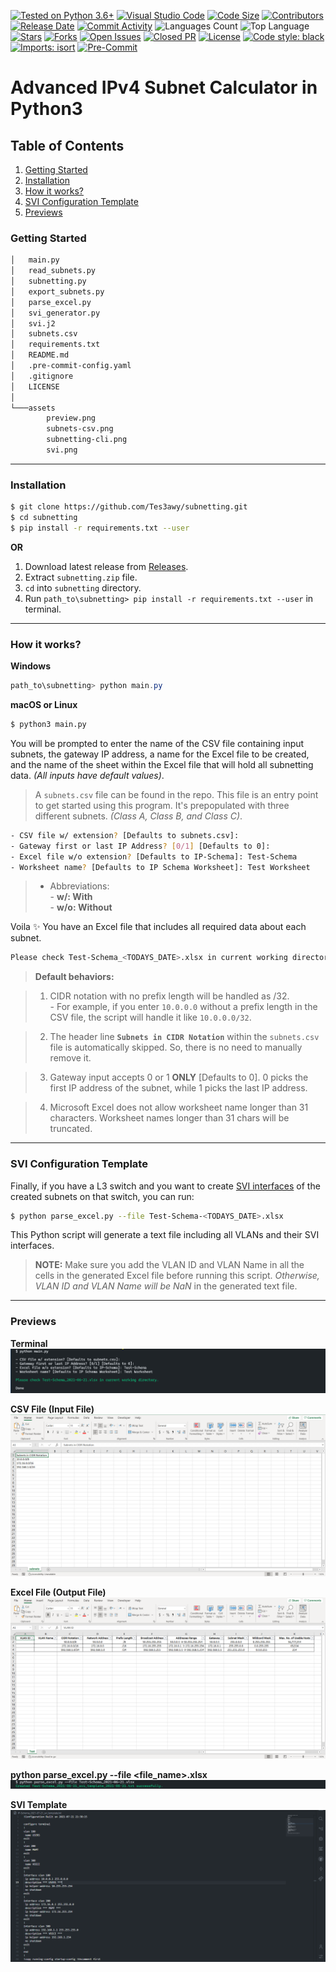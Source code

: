 [![Tested on Python 3.6+](https://img.shields.io/badge/Python%203.6+-blue.svg?logo=python&logoColor=white)](https://www.python.org/downloads)
[![Visual Studio Code](https://img.shields.io/badge/1.57.1-blue.svg?logo=visual-studio-code)](https://code.visualstudio.com/)
[![Code Size](https://img.shields.io/github/languages/code-size/Tes3awy/subnetting?color=green)](https://github.com/Tes3awy/subnetting)
[![Contributors](https://img.shields.io/github/contributors/Tes3awy/subnetting)](https://github.com/Tes3awy/subnetting/graphs/contributors)
[![Release Date](https://img.shields.io/github/release-date/Tes3awy/subnetting)](https://github.com/Tes3awy/subnetting/releases)
[![Commit Activity](https://img.shields.io/github/commit-activity/m/Tes3awy/subnetting)](https://github.com/Tes3awy/subnetting/commits/main)
![Languages Count](https://img.shields.io/github/languages/count/Tes3awy/subnetting)
![Top Language](https://img.shields.io/github/languages/top/Tes3awy/subnetting)
[![Stars](https://img.shields.io/github/stars/Tes3awy/subnetting)](https://github.com/Tes3awy/subnetting/stargazers)
[![Forks](https://img.shields.io/github/forks/Tes3awy/subnetting)](https://github.com/Tes3awy/subnetting/network/members)
[![Open Issues](https://img.shields.io/github/issues/Tes3awy/subnetting)](https://github.com/Tes3awy/subnetting/issues)
[![Closed PR](https://img.shields.io/github/issues-pr-closed/Tes3awy/subnetting)](https://github.com/Tes3awy/subnetting/pulls?q=is%3Apr+is%3Aclosed)
[![License](https://img.shields.io/github/license/Tes3awy/subnetting)](https://github.com/Tes3awy/subnetting/blob/main/LICENSE)
[![Code style: black](https://img.shields.io/badge/code%20style-black-000000.svg)](https://github.com/psf/black)
[![Imports: isort](https://img.shields.io/badge/%20imports-isort-%231674b1?style=flat&labelColor=ef8336)](https://pycqa.github.io/isort/)
[![Pre-Commit](https://img.shields.io/badge/pre--commit-enabled-brightgreen?logo=pre-commit&logoColor=white)](https://github.com/pre-commit/pre-commit)

# Advanced IPv4 Subnet Calculator in Python3

## Table of Contents

1. [Getting Started](#getting-started)
2. [Installation](#installation)
3. [How it works?](#how-it-works)
4. [SVI Configuration Template](#svi-configuration-template)
5. [Previews](#previews)

### Getting Started

```bash
│   main.py
│   read_subnets.py
│   subnetting.py
│   export_subnets.py
│   parse_excel.py
│   svi_generator.py
│   svi.j2
│   subnets.csv
│   requirements.txt
│   README.md
│   .pre-commit-config.yaml
│   .gitignore
│   LICENSE
│
└───assets
        preview.png
        subnets-csv.png
        subnetting-cli.png
        svi.png
```

---

### Installation

```bash
$ git clone https://github.com/Tes3awy/subnetting.git
$ cd subnetting
$ pip install -r requirements.txt --user
```

**OR**

1. Download latest release from [Releases](https://github.com/Tes3awy/subnetting/releases/).
2. Extract `subnetting.zip` file.
3. `cd` into `subnetting` directory.
4. Run `path_to\subnetting> pip install -r requirements.txt --user` in terminal.

---

### How it works?

**Windows**

```powershell
path_to\subnetting> python main.py
```

**macOS or Linux**

```bash
$ python3 main.py
```

You will be prompted to enter the name of the CSV file containing input subnets, the gateway IP address, a name for the Excel file to be created, and the name of the sheet within the Excel file that will hold all subnetting data. _(All inputs have default values)_.

> A `subnets.csv` file can be found in the repo. This file is an entry point to get started using this program. It's prepopulated with three different subnets. _(Class A, Class B, and Class C)_.

```bash
- CSV file w/ extension? [Defaults to subnets.csv]:
- Gateway first or last IP Address? [0/1] [Defaults to 0]:
- Excel file w/o extension? [Defaults to IP-Schema]: Test-Schema
- Worksheet name? [Defaults to IP Schema Worksheet]: Test Worksheet
```

> - Abbreviations: <br /> - **w/: With** <br /> - **w/o: Without**

Voila :sparkles: You have an Excel file that includes all required data about each subnet.

```bash
Please check Test-Schema_<TODAYS_DATE>.xlsx in current working directory.
```

> **Default behaviors:**

> 1. CIDR notation with no prefix length will be handled as /32. <br /> - For example, if you enter `10.0.0.0` without a prefix length in the CSV file, the script will handle it like `10.0.0.0/32`.

> 2. The header line **`Subnets in CIDR Notation`** within the `subnets.csv` file is automatically skipped. So, there is no need to manually remove it.

> 3. Gateway input accepts 0 or 1 **ONLY** [Defaults to 0]. 0 picks the first IP address of the subnet, while 1 picks the last IP address.

> 4. Microsoft Excel does not allow worksheet name longer than 31 characters. Worksheet names longer than 31 chars will be truncated.

---

### SVI Configuration Template

Finally, if you have a L3 switch and you want to create [SVI interfaces](https://en.wikipedia.org/wiki/Switch_virtual_interface) of the created subnets on that switch, you can run:

```bash
$ python parse_excel.py --file Test-Schema-<TODAYS_DATE>.xlsx
```

This Python script will generate a text file including all VLANs and their SVI interfaces.

> **NOTE:** Make sure you add the VLAN ID and VLAN Name in all the cells in the generated Excel file before running this script. _Otherwise, VLAN ID and VLAN Name will be NaN_ in the generated text file.

---

### Previews

**Terminal**
![Python CLI](assets/subnetting-cli.png)

**CSV File (Input File)**
![CSV File](assets/subnets-csv.png)

**Excel File (Output File)**
![Excel Preview](assets/preview.png)

**python parse_excel.py --file <file_name>.xlsx**
![SVI CLI](assets/svi.png)

**SVI Template**
![SVI Template](assets/svi-template.png)
